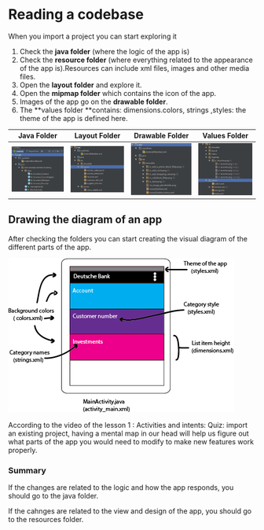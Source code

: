 # Reading a codebase

When you import a project you can start exploring it

1. Check the **java folder** \(where the logic of the app is\)
2. Check the **resource folder** \(where everything related to the appearance of the app is\).Resources can include xml files, images and other media files.
3. Open the **layout folder** and explore it. 
4. Open the **mipmap folder** which contains the icon of the app.
5. Images of the app go on the **drawable folder**.
6. The **values folder **contains: dimensions.colors, strings ,styles: the theme of the app is defined here.

| Java Folder | Layout Folder | Drawable Folder | Values Folder |
| :---: | :---: | :---: | :---: |
| ![](/assets/logic.png) | ![](/assets/layout.png) | ![](/assets/drawable.png) | ![](/assets/values.png) |

## Drawing the diagram of an app

After checking the folders you can start creating the visual diagram of the different parts of the app.

![](/assets/Codebase_reading.png)

According to the video of the lesson 1 : Activities and intents: Quiz: import an existing project, having a mental map in our head will help us figure out what parts of the app you would need to modify to make new features work properly.

### Summary
If the changes are related to the logic and how the app responds, you should go to the java folder.

If the cahnges are related to the view and design of the app, you should go to the resources folder.
